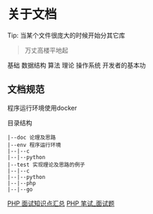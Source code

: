 # 关于文档

Tip: 当某个文件很庞大的时候开始分其它库

> 万丈高楼平地起

基础 数据结构 算法 理论 操作系统 开发者的基本功


## 文档规范

程序运行环境使用docker

目录结构

```
|--doc 论理及思路
|--env 程序运行环境
|--|--c
|--|--python
|--test 实现理论及思路的例子
|--|--c
|--|--python
|--|--php
|--|--go
```

[PHP 面试知识点汇总](https://github.com/wudi/PHP-Interview-Best-Practices-in-China)
[PHP 笔试_面试题](https://www.jianshu.com/p/d873383aa24e)

